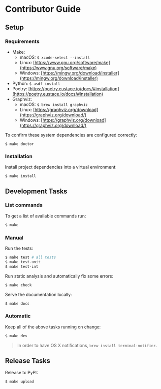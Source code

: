 # Contributor Guide

## Setup

### Requirements

* Make:
    * macOS: `$ xcode-select --install`
    * Linux: [https://www.gnu.org/software/make](https://www.gnu.org/software/make)
    * Windows: [https://mingw.org/download/installer](https://mingw.org/download/installer)
* Python: `$ asdf install`
* Poetry: [https://poetry.eustace.io/docs/#installation](https://poetry.eustace.io/docs/#installation)
* Graphviz:
    * macOS: `$ brew install graphviz`
    * Linux: [https://graphviz.org/download](https://graphviz.org/download/)
    * Windows: [https://graphviz.org/download](https://graphviz.org/download/)

To confirm these system dependencies are configured correctly:

```text
$ make doctor
```

### Installation

Install project dependencies into a virtual environment:

```text
$ make install
```

## Development Tasks

### List commands

To get a list of available commands run:

```bash
$ make
```

### Manual

Run the tests:

```bash
$ make test # all tests
$ make test-unit
$ make test-int
```

Run static analysis and automatically fix some errors:

```bash
$ make check
```

Serve the documentation locally:

```bash
$ make docs
```

### Automatic

Keep all of the above tasks running on change:

```bash
$ make dev
```

> In order to have OS X notifications, `brew install terminal-notifier`.

## Release Tasks

Release to PyPI:

```bash
$ make upload
```

